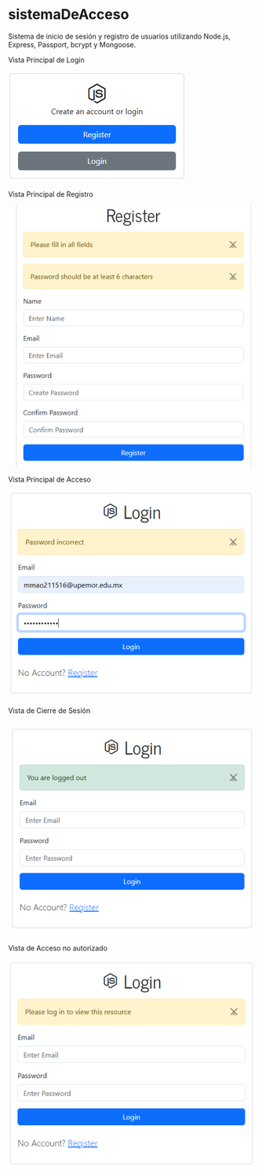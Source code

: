 
# sistemaDeAcceso
Sistema de inicio de sesión y registro de usuarios utilizando Node.js, Express, Passport, bcrypt y Mongoose.

Vista Principal de Login

![Vista Principal](imagenes/imagen1.PNG)

Vista Principal de Registro

![Vista Registro](imagenes/imagen2.PNG)

Vista Principal de Acceso

![Vista Acceso](imagenes/imagen3.PNG)

Vista de Cierre de Sesión

![Vista Cierre](imagenes/imagen4.PNG)

Vista de Acceso no autorizado

![Vista autorizacion](imagenes/imagen5.PNG)
